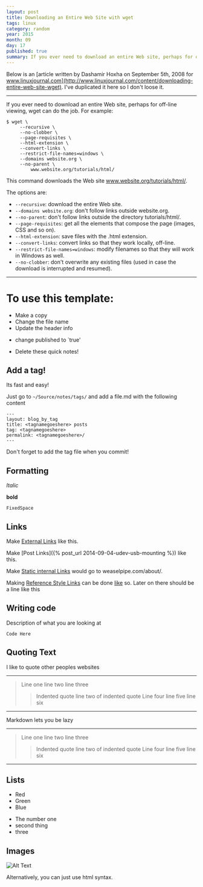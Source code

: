 ```yaml
---
layout: post
title: Downloading an Entire Web Site with wget
tags: linux
category: random
year: 2015
month: 09
day: 17
published: true
summary: If you ever need to download an entire Web site, perhaps for off-line viewing, wget can do the job.
---
```


Below is an [article written by Dashamir Hoxha on September 5th, 2008 for www.linuxjournal.com](http://www.linuxjournal.com/content/downloading-entire-web-site-wget). 
I've duplicated it here so I don't loose it.

----------------------------------------

If you ever need to download an entire Web site, perhaps for off-line viewing, wget can do the job. 
For example:

```
$ wget \
     --recursive \
     --no-clobber \
     --page-requisites \
     --html-extension \
     --convert-links \
     --restrict-file-names=windows \
     --domains website.org \
     --no-parent \
         www.website.org/tutorials/html/
```

This command downloads the Web site www.website.org/tutorials/html/.

The options are:
 * ``--recursive``: download the entire Web site.
 * ``--domains website.org``: don't follow links outside website.org.
 * ``--no-parent``: don't follow links outside the directory tutorials/html/.
 * ``--page-requisites``: get all the elements that compose the page (images, CSS and so on).
 * ``--html-extension``: save files with the .html extension.
 * ``--convert-links``: convert links so that they work locally, off-line.
 * ``--restrict-file-names=windows``: modify filenames so that they will work in Windows as well.
 * ``--no-clobber``: don't overwrite any existing files (used in case the download is interrupted and
    resumed).


----------------------------------------
To use this template:
=====================

 - Make a copy
 - Change the file name
 - Update the header info
  * change published to `true'
 - Delete these quick notes!

Add a tag!
----------

Its fast and easy!

Just go to `~/Source/notes/tags/` and add a file.md with the following content

    ---
    layout: blog_by_tag
    title: <tagnamegoeshere> posts
    tag: <tagnamegoeshere>
    permalink: <tagnamegoeshere>/
    ---

Don't forget to add the tag file when you commit!

Formatting
----------

_Italic_

**bold**

`FixedSpace`

Links
-----

Make [External Links](www.google.com) like this.

Make [Post Links]({% post_url 2014-09-04-udev-usb-mounting %}) like this.

Make [Static internal Links](/about/) would go to weaselpipe.com/about/.

Making [Reference Style Links][google] can be done [like][yahoo] so. Later on there should be a line like this

[google]: http://www.google.com/ "This is google"
[yahoo]: http://www.yahoo.com/ "Yahoo"


Writing code
------------

Description of what you are looking at

``` 
Code Here
```

Quoting Text
------------

I like to quote other peoples websites

-----------------------------
> Line one
> line two
> line three
> > Indented quote
> > line two of indented quote
> Line four
> line five
> line six
-----------------------------


Markdown lets you be lazy

-----------------------------
> Line one
line two
line three
> > Indented quote
> > line two of indented quote
Line four
line five
> line six
-----------------------------


Lists
-----

 * Red
 * Green
 * Blue

 - The number one
 - second thing
 - three


Images
------

![Alt Text](/path/to/image.jpg "optional title")

Alternatively, you can just use html syntax.
